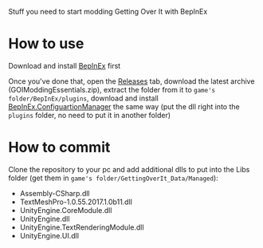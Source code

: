 Stuff you need to start modding Getting Over It with BepInEx

# How to use
Download and install [BepInEx](https://bepinex.github.io/bepinex_docs/master/articles/user_guide/installation/index.html) first

Once you've done that, open the [Releases](https://github.com/cgytrus/GOIModdingEssentials/releases) tab, 
download the latest archive (GOIModdingEssentials.zip), 
extract the folder from it to `game's folder/BepInEx/plugins`,
download and install [BepInEx.ConfiguartionManager](https://github.com/BepInEx/BepInEx.ConfigurationManager/releases) the same way 
(put the dll right into the `plugins` folder, no need to put it in another folder)

# How to commit
Clone the repository to your pc and add additional dlls to put into the Libs folder (get them in `game's folder/GettingOverIt_Data/Managed`):
- Assembly-CSharp.dll
- TextMeshPro-1.0.55.2017.1.0b11.dll
- UnityEngine.CoreModule.dll
- UnityEngine.dll
- UnityEngine.TextRenderingModule.dll
- UnityEngine.UI.dll
